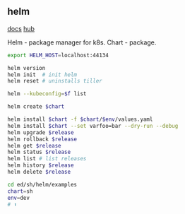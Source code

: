 helm
-

[docs](https://helm.sh/docs/)
[hub](https://hub.helm.sh/)

Helm - package manager for k8s.
Chart - package.

````sh
export HELM_HOST=localhost:44134

helm version
helm init  # init helm
helm reset # uninstalls tiller

helm --kubeconfig=$f list

helm create $chart

helm install $chart -f $chart/$env/values.yaml
helm install $chart --set varfoo=bar --dry-run --debug
helm upgrade $release
helm rollback $release
helm get $release
helm status $release
helm list # list releases
helm history $release
helm delete $release

cd ed/sh/helm/examples
chart=sh
env=dev
# ⬆
````
